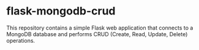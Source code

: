 # flask-mongodb-crud
This repository contains a simple Flask web application that connects to a MongoDB database and performs CRUD (Create, Read, Update, Delete) operations. 
